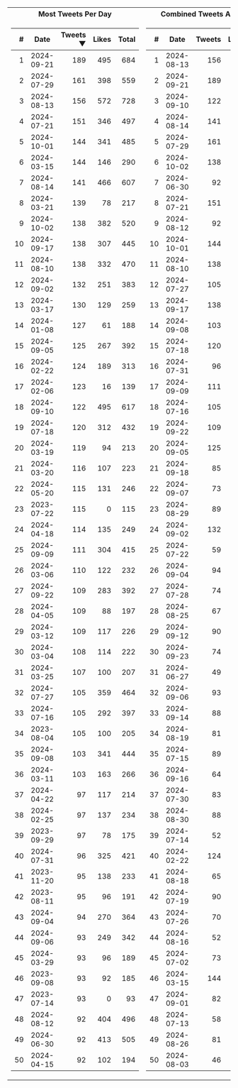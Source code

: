<table>
<tr><th>Most Tweets Per Day</th><th>Combined Tweets And Likes</th></tr><tr><td>


|#|Date|Tweets ▼|Likes|Total|
|--:|--|--:|--:|--:|
|1|2024-09-21|189|495|684|
|2|2024-07-29|161|398|559|
|3|2024-08-13|156|572|728|
|4|2024-07-21|151|346|497|
|5|2024-10-01|144|341|485|
|6|2024-03-15|144|146|290|
|7|2024-08-14|141|466|607|
|8|2024-03-21|139|78|217|
|9|2024-10-02|138|382|520|
|10|2024-09-17|138|307|445|
|11|2024-08-10|138|332|470|
|12|2024-09-02|132|251|383|
|13|2024-03-17|130|129|259|
|14|2024-01-08|127|61|188|
|15|2024-09-05|125|267|392|
|16|2024-02-22|124|189|313|
|17|2024-02-06|123|16|139|
|18|2024-09-10|122|495|617|
|19|2024-07-18|120|312|432|
|20|2024-03-19|119|94|213|
|21|2024-03-20|116|107|223|
|22|2024-05-20|115|131|246|
|23|2023-07-22|115|0|115|
|24|2024-04-18|114|135|249|
|25|2024-09-09|111|304|415|
|26|2024-03-06|110|122|232|
|27|2024-09-22|109|283|392|
|28|2024-04-05|109|88|197|
|29|2024-03-12|109|117|226|
|30|2024-03-04|108|114|222|
|31|2024-03-25|107|100|207|
|32|2024-07-27|105|359|464|
|33|2024-07-16|105|292|397|
|34|2023-08-04|105|100|205|
|35|2024-09-08|103|341|444|
|36|2024-03-11|103|163|266|
|37|2024-04-22|97|117|214|
|38|2024-02-25|97|137|234|
|39|2023-09-29|97|78|175|
|40|2024-07-31|96|325|421|
|41|2023-11-20|95|138|233|
|42|2023-08-11|95|96|191|
|43|2024-09-04|94|270|364|
|44|2024-09-06|93|249|342|
|45|2024-03-29|93|96|189|
|46|2023-09-08|93|92|185|
|47|2023-07-14|93|0|93|
|48|2024-08-12|92|404|496|
|49|2024-06-30|92|413|505|
|50|2024-04-15|92|102|194|

</td><td>


|#|Date|Tweets|Likes|Total ▼|
|--:|--|--:|--:|--:|
|1|2024-08-13|156|572|728|
|2|2024-09-21|189|495|684|
|3|2024-09-10|122|495|617|
|4|2024-08-14|141|466|607|
|5|2024-07-29|161|398|559|
|6|2024-10-02|138|382|520|
|7|2024-06-30|92|413|505|
|8|2024-07-21|151|346|497|
|9|2024-08-12|92|404|496|
|10|2024-10-01|144|341|485|
|11|2024-08-10|138|332|470|
|12|2024-07-27|105|359|464|
|13|2024-09-17|138|307|445|
|14|2024-09-08|103|341|444|
|15|2024-07-18|120|312|432|
|16|2024-07-31|96|325|421|
|17|2024-09-09|111|304|415|
|18|2024-07-16|105|292|397|
|19|2024-09-22|109|283|392|
|20|2024-09-05|125|267|392|
|21|2024-09-18|85|305|390|
|22|2024-09-07|73|316|389|
|23|2024-08-29|89|299|388|
|24|2024-09-02|132|251|383|
|25|2024-07-22|59|324|383|
|26|2024-09-04|94|270|364|
|27|2024-07-28|74|288|362|
|28|2024-08-25|67|294|361|
|29|2024-09-12|90|264|354|
|30|2024-09-23|74|273|347|
|31|2024-06-27|49|294|343|
|32|2024-09-06|93|249|342|
|33|2024-09-14|88|243|331|
|34|2024-08-19|81|245|326|
|35|2024-07-15|89|237|326|
|36|2024-09-16|64|261|325|
|37|2024-07-30|83|242|325|
|38|2024-08-30|88|230|318|
|39|2024-07-14|52|261|313|
|40|2024-02-22|124|189|313|
|41|2024-08-18|65|239|304|
|42|2024-07-19|90|213|303|
|43|2024-07-26|70|227|297|
|44|2024-08-16|52|243|295|
|45|2024-07-02|73|221|294|
|46|2024-03-15|144|146|290|
|47|2024-09-01|82|203|285|
|48|2024-07-13|58|223|281|
|49|2024-08-26|81|194|275|
|50|2024-08-03|46|228|274|

</td><tr>
</table>

